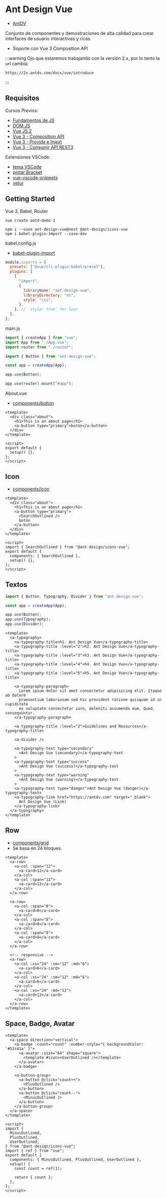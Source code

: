 # Ant Design Vue

- [AntDV](https://2x.antdv.com/docs/vue/introduce)

Conjunto de componentes y demostraciones de alta calidad para crear interfaces de usuario interactivas y ricas.

- Soporte con Vue 3 Composition API

:::warning
Ojo que estaremos trabajando con la versión 2.x, por lo tanto la url cambia:

```
https://2x.antdv.com/docs/vue/introduce
```

:::

## Requisitos

Cursos Previos:

- [Fundamentos de JS](https://www.youtube.com/watch?v=Z4TuS0HEJP8&list=PLPl81lqbj-4I2ZOzryjPKxfhK3BzTlaJ7)
- [DOM JS](https://www.youtube.com/watch?v=11MEBKljhFc&list=PLPl81lqbj-4I2ZOzryjPKxfhK3BzTlaJ7&index=4)
- [Vue JS 2](https://www.youtube.com/watch?v=GAQB7Y4X5fM&list=PLPl81lqbj-4J-gfAERGDCdOQtVgRhSvIT)
- [Vue 3 - Composition API](https://www.youtube.com/watch?v=eIAZAhYYiJI)
- [Vue 3 - Provide e Injext](https://www.youtube.com/watch?v=76epsLAAOdQ)
- [Vue 3 - Consumir API REST3](https://www.youtube.com/watch?v=QUZrjnprVQU)

Extensiones VSCode:

- [tema VSCode](https://marketplace.visualstudio.com/items?itemName=dbanksdesign.nu-disco)
- [pintar Bracket](https://marketplace.visualstudio.com/items?itemName=CoenraadS.bracket-pair-colorizer-2)
- [vue-vscode-snippets](https://marketplace.visualstudio.com/items?itemName=sdras.vue-vscode-snippets)
- [vetur](https://marketplace.visualstudio.com/items?itemName=octref.vetur)

## Getting Started

Vue 3, Babel, Router

```
vue create antd-demo-1
```

```
npm i --save ant-design-vue@next @ant-design/icons-vue
npm i babel-plugin-import --save-dev
```

babel.config.js

- [babel-plugin-import](https://github.com/ant-design/babel-plugin-import)

```js
module.exports = {
  presets: ["@vue/cli-plugin-babel/preset"],
  plugins: [
    [
      "import",
      {
        libraryName: "ant-design-vue",
        libraryDirectory: "es",
        style: "css",
      },
    ], // `style: true` for less
  ],
};
```

main.js

```js
import { createApp } from "vue";
import App from "./App.vue";
import router from "./router";

import { Button } from "ant-design-vue";

const app = createApp(App);

app.use(Button);

app.use(router).mount("#app");
```

About.vue

- [components/button](https://2x.antdv.com/components/button)

```vue
<template>
  <div class="about">
    <h1>This is an about page</h1>
    <a-button type="primary">botón</a-button>
  </div>
</template>

<script>
export default {
  setup() {},
};
</script>
```

## Icon

- [components/icon](https://2x.antdv.com/components/icon)

```vue
<template>
  <div class="about">
    <h1>This is an about page</h1>
    <a-button type="primary">
      <SearchOutlined />
      botón
    </a-button>
  </div>
</template>

<script>
import { SearchOutlined } from "@ant-design/icons-vue";
export default {
  components: { SearchOutlined },
  setup() {},
};
</script>
```

## Textos

```js
import { Button, Typography, Divider } from "ant-design-vue";

const app = createApp(App);

app.use(Button);
app.use(Typography);
app.use(Divider);
```

```vue
<template>
  <a-typography>
    <a-typography-title>h1. Ant Design Vue</a-typography-title>
    <a-typography-title :level="2">h2. Ant Design Vue</a-typography-title>
    <a-typography-title :level="3">h3. Ant Design Vue</a-typography-title>
    <a-typography-title :level="4">h4. Ant Design Vue</a-typography-title>
    <a-typography-title :level="5">h5. Ant Design Vue</a-typography-title>

    <a-typography-paragraph>
      Lorem ipsum dolor sit amet consectetur adipisicing elit. Itaque ab dolore
      praesentium laboriosam sed hic provident ratione quisquam id in cupiditate
      ex voluptate consectetur iure, deleniti assumenda eum. Quod, consequuntur.
    </a-typography-paragraph>

    <a-typography-title :level="2">Guidelines and Resources</a-typography-title>

    <a-divider />

    <a-typography-text type="secondary"
      >Ant Design Vue (secondary)</a-typography-text
    >
    <a-typography-text type="success"
      >Ant Design Vue (success)</a-typography-text
    >
    <a-typography-text type="warning"
      >Ant Design Vue (warning)</a-typography-text
    >
    <a-typography-text type="danger">Ant Design Vue (danger)</a-typography-text>
    <a-typography-link href="https://antdv.com" target="_blank">
      Ant Design Vue (Link)
    </a-typography-link>
  </a-typography>
</template>
```

## Row

- [components/grid](https://2x.antdv.com/components/grid)
- Se basa en 24 bloques.

```vue
<template>
  <a-row>
    <a-col :span="12">
      <a-card>12</a-card>
    </a-col>
    <a-col :span="12">
      <a-card>12</a-card>
    </a-col>
  </a-row>

  <a-row>
    <a-col :span="8">
      <a-card>8</a-card>
    </a-col>
    <a-col :span="8">
      <a-card>8</a-card>
    </a-col>
    <a-col :span="8">
      <a-card>8</a-card>
    </a-col>
  </a-row>

  <!-- responsive -->
  <a-row>
    <a-col :xs="24" :sm="12" :md="6">
      <a-card>6</a-card>
    </a-col>
    <a-col :xs="24" :sm="12" :md="6">
      <a-card>6</a-card>
    </a-col>
    <a-col :xs="24" :md="12">
      <a-card>12</a-card>
    </a-col>
  </a-row>
</template>
```

## Space, Badge, Avatar

```vue
<template>
  <a-space direction="vertical">
    <a-badge :count="count" :number-style="{ backgroundColor: '#52c41a' }">
      <a-avatar :size="64" shape="square">
        <template #icon><UserOutlined /></template>
      </a-avatar>
    </a-badge>

    <a-button-group>
      <a-button @click="count++">
        <PlusOutlined />
      </a-button>
      <a-button @click="count--">
        <MinusOutlined />
      </a-button>
    </a-button-group>
  </a-space>
</template>

<script>
import {
  MinusOutlined,
  PlusOutlined,
  UserOutlined,
} from "@ant-design/icons-vue";
import { ref } from "vue";
export default {
  components: { MinusOutlined, PlusOutlined, UserOutlined },
  setup() {
    const count = ref(1);

    return { count };
  },
};
</script>
```
